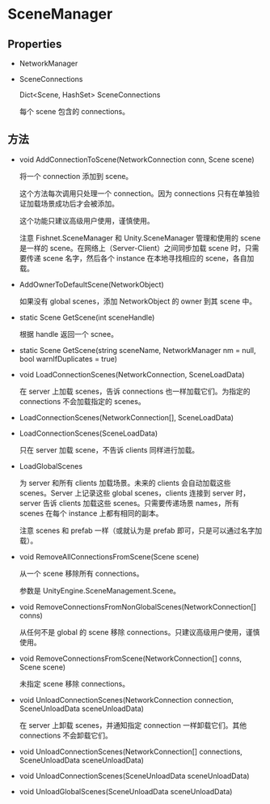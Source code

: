 # SceneManager

## Properties

- NetworkManager

- SceneConnections

  Dict<Scene, HashSet<NetworkConnection>> SceneConnections

  每个 scene 包含的 connections。

## 方法

- void AddConnectionToScene(NetworkConnection conn, Scene scene)

  将一个 connection 添加到 scene。

  这个方法每次调用只处理一个 connection。因为 connections 只有在单独验证加载场景成功后才会被添加。

  这个功能只建议高级用户使用，谨慎使用。

  注意 Fishnet.SceneManager 和 Unity.SceneManager 管理和使用的 scene 是一样的 scene。在网络上（Server-Client）之间同步加载 scene 时，只需要传递 scene 名字，然后各个 instance 在本地寻找相应的 scene，各自加载。

- AddOwnerToDefaultScene(NetworkObject)

  如果没有 global scenes，添加 NetworkObject 的 owner 到其 scene 中。

- static Scene GetScene(int sceneHandle)

  根据 handle 返回一个 scnee。

- static Scene GetScene(string sceneName, NetworkManager nm = null, bool warnIfDuplicates = true)

- void LoadConnectionScenes(NetworkConnection, SceneLoadData)

  在 server 上加载 scenes，告诉 connections 也一样加载它们。为指定的 connections 不会加载指定的 scenes。

- LoadConnectionScenes(NetworkConnection[], SceneLoadData)

- LoadConnectionScenes(SceneLoadData)

  只在 server 加载 scene，不告诉 clients 同样进行加载。

- LoadGlobalScenes

  为 server 和所有 clients 加载场景。未来的 clients 会自动加载这些 scenes。Server 上记录这些 global scenes，clients 连接到 server 时，server 告诉 clients 加载这些 scenes。只需要传递场景 names，所有 scenes 在每个 instance 上都有相同的副本。

  注意 scenes 和 prefab 一样（或就认为是 prefab 即可，只是可以通过名字加载）。

- void RemoveAllConnectionsFromScene(Scene scene)

  从一个 scene 移除所有 connections。

  参数是 UnityEngine.SceneManagement.Scene。

- void RemoveConnectionsFromNonGlobalScenes(NetworkConnection[] conns)

  从任何不是 global 的 scene 移除 connections。只建议高级用户使用，谨慎使用。

- void RemoveConnectionsFromScene(NetworkConnection[] conns, Scene scene)

  未指定 scene 移除 connections。

- void UnloadConnectionScenes(NetworkConnection connection, SceneUnloadData sceneUnloadData)

  在 server 上卸载 scenes，并通知指定 connection 一样卸载它们。其他 connections 不会卸载它们。

- void UnloadConnectionScenes(NetworkConnection[] connections, SceneUnloadData sceneUnloadData)

- void UnloadConnectionScenes(SceneUnloadData sceneUnloadData)

- void UnloadGlobalScenes(SceneUnloadData sceneUnloadData)

